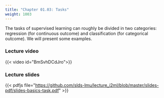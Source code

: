 ```yaml
---
title: "Chapter 01.03: Tasks"
weight: 1003
---
```

The tasks of supervised learning can roughly be divided in two categories: regression (for continuous outcome) and classification (for categorical outcome). We will present some examples.

<!--more-->

### Lecture video

{{< video id="BmSvhDCdJro">}}

### Lecture slides

{{< pdfjs file="https://github.com/slds-lmu/lecture_i2ml/blob/master/slides-pdf/slides-basics-task.pdf" >}}
